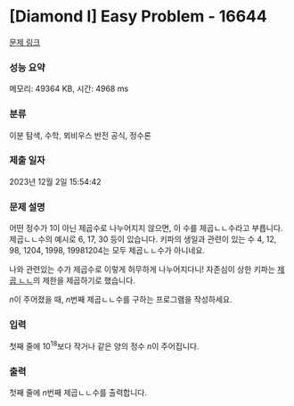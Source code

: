 # [Diamond I] Easy Problem - 16644 

[문제 링크](https://www.acmicpc.net/problem/16644) 

### 성능 요약

메모리: 49364 KB, 시간: 4968 ms

### 분류

이분 탐색, 수학, 뫼비우스 반전 공식, 정수론

### 제출 일자

2023년 12월 2일 15:54:42

### 문제 설명

<p>어떤 정수가 1이 아닌 제곱수로 나누어지지 않으면, 이 수를 제곱ㄴㄴ수라고 부릅니다. 제곱ㄴㄴ수의 예시로 6, 17, 30 등이 있습니다. 키파의 생일과 관련이 있는 수 4, 12, 98, 1204, 1998, 19981204는 모두 제곱ㄴㄴ수가 아니네요.</p>

<p>나와 관련있는 수가 제곱수로 이렇게 허무하게 나누어지다니! 자존심이 상한 키파는 <a href="https://www.acmicpc.net/problem/1557" target="_blank">제곱 ㄴㄴ</a>의 제한을 제곱하기로 했습니다.</p>

<p><em>n</em>이 주어졌을 때, <em>n</em>번째 제곱ㄴㄴ수를 구하는 프로그램을 작성하세요.</p>

### 입력 

 <p>첫째 줄에 10<sup>18</sup>보다 작거나 같은 양의 정수 <em>n</em>이 주어집니다.</p>

### 출력 

 <p>첫째 줄에 <em>n</em>번째 제곱ㄴㄴ수를 출력합니다.</p>

